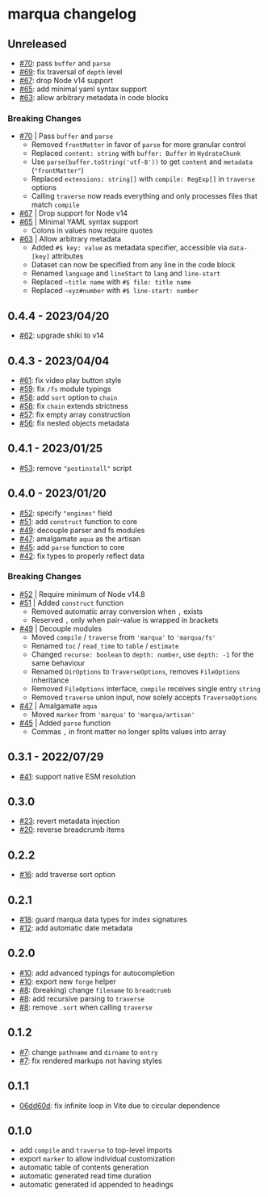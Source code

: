 # marqua changelog

## Unreleased

- [#70](https://github.com/ignatiusmb/marqua/pull/70): pass `buffer` and `parse`
- [#69](https://github.com/ignatiusmb/marqua/pull/69): fix traversal of `depth` level
- [#67](https://github.com/ignatiusmb/marqua/pull/67): drop Node v14 support
- [#65](https://github.com/ignatiusmb/marqua/pull/65): add minimal yaml syntax support
- [#63](https://github.com/ignatiusmb/marqua/pull/63): allow arbitrary metadata in code blocks

### Breaking Changes

- [#70](https://github.com/ignatiusmb/marqua/pull/70) | Pass `buffer` and `parse`
  - Removed `frontMatter` in favor of `parse` for more granular control
  - Replaced `content: string` with `buffer: Buffer` in `HydrateChunk`
  - Use `parse(buffer.toString('utf-8'))` to get `content` and `metadata` (`"frontMatter"`)
  - Replaced `extensions: string[]` with `compile: RegExp[]` in `traverse` options
  - Calling `traverse` now reads everything and only processes files that match `compile`
- [#67](https://github.com/ignatiusmb/marqua/pull/67) | Drop support for Node v14
- [#65](https://github.com/ignatiusmb/marqua/pull/65) | Minimal YAML syntax support
  - Colons in values now require quotes
- [#63](https://github.com/ignatiusmb/marqua/pull/63) | Allow arbitrary metadata
  - Added `#$ key: value` as metadata specifier, accessible via `data-[key]` attributes
  - Dataset can now be specified from any line in the code block
  - Renamed `language` and `lineStart` to `lang` and `line-start`
  - Replaced `~title name` with `#$ file: title name`
  - Replaced `~xyz#number` with `#$ line-start: number`

## 0.4.4 - 2023/04/20

- [#62](https://github.com/ignatiusmb/marqua/pull/62): upgrade shiki to v14

## 0.4.3 - 2023/04/04

- [#61](https://github.com/ignatiusmb/marqua/pull/61): fix video play button style
- [#59](https://github.com/ignatiusmb/marqua/pull/59): fix `/fs` module typings
- [#58](https://github.com/ignatiusmb/marqua/pull/58): add `sort` option to `chain`
- [#58](https://github.com/ignatiusmb/marqua/pull/58): fix `chain` extends strictness
- [#57](https://github.com/ignatiusmb/marqua/pull/57): fix empty array construction
- [#56](https://github.com/ignatiusmb/marqua/pull/56): fix nested objects metadata

## 0.4.1 - 2023/01/25

- [#53](https://github.com/ignatiusmb/marqua/pull/53): remove `"postinstall"` script

## 0.4.0 - 2023/01/20

- [#52](https://github.com/ignatiusmb/marqua/pull/52): specify `"engines"` field
- [#51](https://github.com/ignatiusmb/marqua/pull/51): add `construct` function to core
- [#49](https://github.com/ignatiusmb/marqua/pull/49): decouple parser and fs modules
- [#47](https://github.com/ignatiusmb/marqua/pull/47): amalgamate `aqua` as the artisan
- [#45](https://github.com/ignatiusmb/marqua/pull/45): add `parse` function to core
- [#42](https://github.com/ignatiusmb/marqua/pull/42): fix types to properly reflect data

### Breaking Changes

- [#52](https://github.com/ignatiusmb/marqua/pull/52) | Require minimum of Node v14.8
- [#51](https://github.com/ignatiusmb/marqua/pull/51) | Added `construct` function
  - Removed automatic array conversion when `,` exists
  - Reserved `,` only when pair-value is wrapped in brackets
- [#49](https://github.com/ignatiusmb/marqua/pull/49) | Decouple modules
  - Moved `compile` / `traverse` from `'marqua'` to `'marqua/fs'`
  - Renamed `toc` / `read_time` to `table` / `estimate`
  - Changed `recurse: boolean` to `depth: number`, use `depth: -1` for the same behaviour
  - Renamed `DirOptions` to `TraverseOptions`, removes `FileOptions` inheritance
  - Removed `FileOptions` interface, `compile` receives single entry `string`
  - Removed `traverse` union input, now solely accepts `TraverseOptions`
- [#47](https://github.com/ignatiusmb/marqua/pull/47) | Amalgamate `aqua`
  - Moved `marker` from `'marqua'` to `'marqua/artisan'`
- [#45](https://github.com/ignatiusmb/marqua/pull/45) | Added `parse` function
  - Commas `,` in front matter no longer splits values into array

## 0.3.1 - 2022/07/29

- [#41](https://github.com/ignatiusmb/marqua/pull/41): support native ESM resolution

## 0.3.0

- [#23](https://github.com/ignatiusmb/marqua/pull/23): revert metadata injection
- [#20](https://github.com/ignatiusmb/marqua/pull/20): reverse breadcrumb items

## 0.2.2

- [#16](https://github.com/ignatiusmb/marqua/pull/16): add traverse sort option

## 0.2.1

- [#18](https://github.com/ignatiusmb/marqua/pull/18): guard marqua data types for index signatures
- [#12](https://github.com/ignatiusmb/marqua/pull/12): add automatic date metadata

## 0.2.0

- [#10](https://github.com/ignatiusmb/marqua/pull/10): add advanced typings for autocompletion
- [#10](https://github.com/ignatiusmb/marqua/pull/10): export new `forge` helper
- [#8](https://github.com/ignatiusmb/marqua/pull/8): (breaking) change `filename` to `breadcrumb`
- [#8](https://github.com/ignatiusmb/marqua/pull/8): add recursive parsing to `traverse`
- [#8](https://github.com/ignatiusmb/marqua/pull/8): remove `.sort` when calling `traverse`

## 0.1.2

- [#7](https://github.com/ignatiusmb/marqua/pull/7): change `pathname` and `dirname` to `entry`
- [#7](https://github.com/ignatiusmb/marqua/pull/7): fix rendered markups not having styles

## 0.1.1

- [06dd60d](06dd60d9eddf6c0125f91088117f21119b66f71a): fix infinite loop in Vite due to circular dependence

## 0.1.0

- add `compile` and `traverse` to top-level imports
- export `marker` to allow individual customization
- automatic table of contents generation
- automatic generated read time duration
- automatic generated id appended to headings
